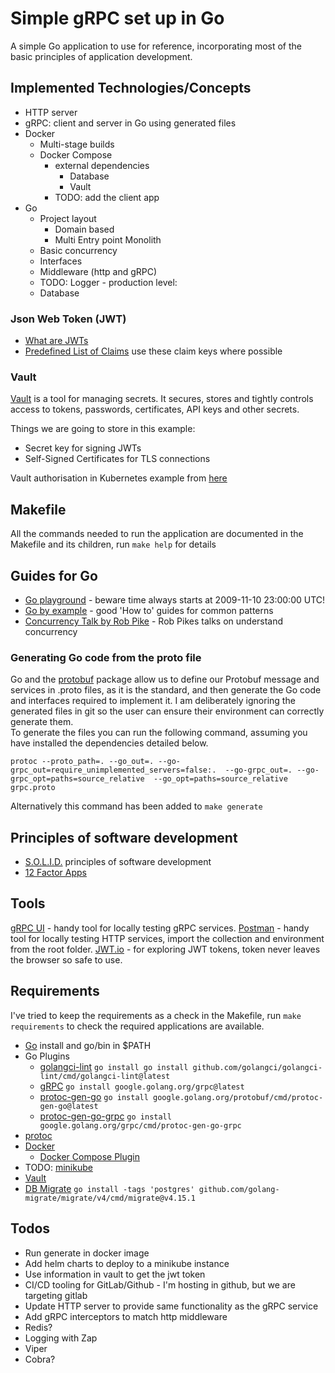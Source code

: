 # Simple gRPC set up in Go

A simple Go application to use for reference, incorporating most of the basic principles of application development.

## Implemented Technologies/Concepts
* HTTP server
* gRPC: client and server in Go using generated files
* Docker
  * Multi-stage builds
  * Docker Compose
    * external dependencies
      * Database
      * Vault
    * TODO: add the client app
* Go
  * Project layout
    * Domain based
    * Multi Entry point Monolith
  * Basic concurrency
  * Interfaces
  * Middleware (http and gRPC)
  * TODO: Logger - production level:
  * Database

### Json Web Token (JWT)
* [What are JWTs]()
* [Predefined List of Claims](https://www.iana.org/assignments/jwt/jwt.xhtml) use these claim keys where possible

### Vault
[Vault](https://www.vaultproject.io/) is a tool for managing secrets. It secures, stores and tightly controls access to tokens, 
passwords, certificates, API keys and other secrets. 

Things we are going to store in this example:
* Secret key for signing JWTs
* Self-Signed Certificates for TLS connections

Vault authorisation in Kubernetes example from [here](https://github.com/hashicorp/vault-examples/blob/main/go/6_auth-kubernetes.go)

## Makefile
All the commands needed to run the application are documented in the Makefile and its children, run `make help` for details  

## Guides for Go
* [Go playground](https://play.golang.org/) - beware time always starts at 2009-11-10 23:00:00 UTC!
* [Go by example](https://gobyexample.com/) - good 'How to' guides for common patterns
* [Concurrency Talk by Rob Pike](https://talks.golang.org/2012/concurrency.slide#1) - Rob Pikes talks on understand concurrency 

### Generating Go code from the proto file
Go and the [protobuf](https://google.golang.org/protobuf) package allow us to define our Protobuf message and services in 
.proto files, as it is the standard, and then generate the Go code and interfaces required to implement it.
I am deliberately ignoring the generated files in git so the user can ensure their environment can correctly generate them.  
To generate the files you can run the following command, assuming you have installed the dependencies detailed below.  

```protoc --proto_path=. --go_out=. --go-grpc_out=require_unimplemented_servers=false:.  --go-grpc_out=. --go-grpc_opt=paths=source_relative  --go_opt=paths=source_relative grpc.proto```  

Alternatively this command has been added to `make generate` 

## Principles of software development
* [S.O.L.I.D.](https://en.wikipedia.org/wiki/SOLID) principles of software development
* [12 Factor Apps](https://12factor.net/)
 
## Tools
[gRPC UI](https://github.com/fullstorydev/grpcui) - handy tool for locally testing gRPC services.
[Postman](https://www.postman.com/downloads/) - handy tool for locally testing HTTP services, import the collection and environment from the root folder.
[JWT.io](https://jwt.io/) - for exploring JWT tokens, token never leaves the browser so safe to use.  

## Requirements

I've tried to keep the requirements as a check in the Makefile, run `make requirements` to check the required applications are available.

* [Go](https://golang.org/) install and go/bin in $PATH 
* Go Plugins
  * [golangci-lint](https://golangci-lint.run/) `go install go install github.com/golangci/golangci-lint/cmd/golangci-lint@latest`
  * [gRPC](https://pkg.go.dev/google.golang.org/grpc) `go install google.golang.org/grpc@latest`
  * [protoc-gen-go](https://developers.google.com/protocol-buffers/docs/overview) `go install google.golang.org/protobuf/cmd/protoc-gen-go@latest`
  * [protoc-gen-go-grpc](https://pkg.go.dev/google.golang.org/grpc/cmd/protoc-gen-go-grpc) `go install google.golang.org/grpc/cmd/protoc-gen-go-grpc`
* [protoc](https://grpc.io/docs/protoc-installation/)
* [Docker](https://www.docker.com/)
  * [Docker Compose Plugin](https://github.com/docker/compose/tree/v2)
* TODO:  [minikube](https://minikube.sigs.k8s.io/docs/start/)
* [Vault](https://learn.hashicorp.com/tutorials/vault/getting-started-install)
* [DB Migrate](https://github.com/golang-migrate/migrate/blob/master/GETTING_STARTED.md) `go install -tags 'postgres' github.com/golang-migrate/migrate/v4/cmd/migrate@v4.15.1`


## Todos
* Run generate in docker image 
* Add helm charts to deploy to a minikube instance
* Use information in vault to get the jwt token
* CI/CD tooling for GitLab/Github - I'm hosting in github, but we are targeting gitlab 
* Update HTTP server to provide same functionality as the gRPC service
* Add gRPC interceptors to match http middleware
* Redis?
* Logging with Zap
* Viper
* Cobra?
